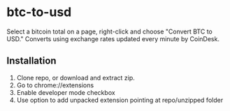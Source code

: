 # btc-to-usd
Select a bitcoin total on a page, right-click and choose "Convert BTC to USD." Converts using exchange rates updated every minute by CoinDesk.

## Installation
1. Clone repo, or download and extract zip.
1. Go to chrome://extensions
2. Enable developer mode checkbox
3. Use option to add unpacked extension pointing at repo/unzipped folder
